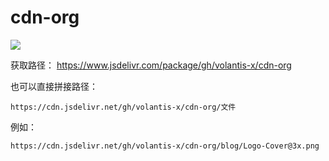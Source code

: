 # cdn-org

[![](https://data.jsdelivr.com/v1/package/gh/volantis-x/cdn-org/badge)](https://www.jsdelivr.com/package/gh/volantis-x/cdn-org/)

获取路径： https://www.jsdelivr.com/package/gh/volantis-x/cdn-org

也可以直接拼接路径：

```
https://cdn.jsdelivr.net/gh/volantis-x/cdn-org/文件
```

例如：

```
https://cdn.jsdelivr.net/gh/volantis-x/cdn-org/blog/Logo-Cover@3x.png
```


